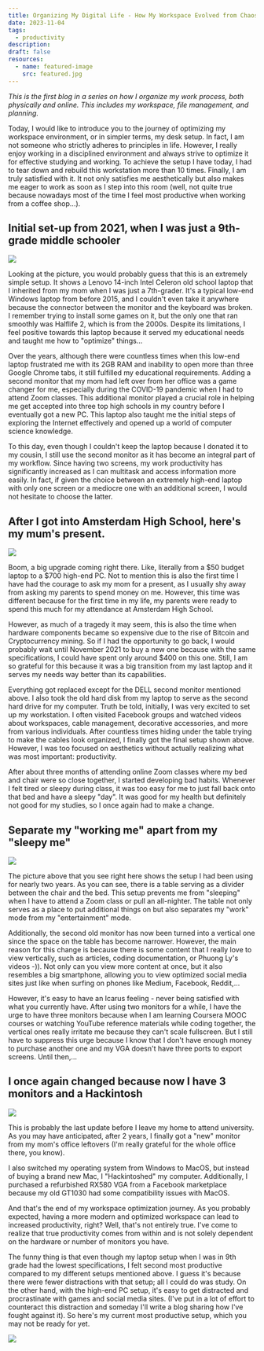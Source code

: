```yaml
---
title: Organizing My Digital Life - How My Workspace Evolved from Chaos to Hackintosh
date: 2023-11-04
tags:
  - productivity
description: 
draft: false
resources:
  - name: featured-image
    src: featured.jpg
---
```


*This is the first blog in a series on how I organize my work process, both physically and online. This includes my workspace, file management, and planning.*

Today, I would like to introduce you to the journey of optimizing my workspace environment, or in simpler terms, my desk setup. In fact, I am not someone who strictly adheres to principles in life. However, I really enjoy working in a disciplined environment and always strive to optimize it for effective studying and working. To achieve the setup I have today, I had to tear down and rebuild this workstation more than 10 times. Finally, I am truly satisfied with it. It not only satisfies me aesthetically but also makes me eager to work as soon as I step into this room (well, not quite true because nowadays most of the time I feel most productive when working from a coffee shop...).
## Initial set-up from 2021, when I was just a 9th-grade middle schooler

![](https://i.imgur.com/M8i0fK3.jpg)

Looking at the picture, you would probably guess that this is an extremely simple setup. It shows a Lenovo 14-inch Intel Celeron old school laptop that I inherited from my mom when I was just a 7th-grader. It's a typical low-end Windows laptop from before 2015, and I couldn't even take it anywhere because the connector between the monitor and the keyboard was broken. I remember trying to install some games on it, but the only one that ran smoothly was Halflife 2, which is from the 2000s. Despite its limitations, I feel positive towards this laptop because it served my educational needs and taught me how to "optimize" things...

Over the years, although there were countless times when this low-end laptop frustrated me with its 2GB RAM and inability to open more than three Google Chrome tabs, it still fulfilled my educational requirements. Adding a second monitor that my mom had left over from her office was a game changer for me, especially during the COVID-19 pandemic when I had to attend Zoom classes. This additional monitor played a crucial role in helping me get accepted into three top high schools in my country before I eventually got a new PC. This laptop also taught me the initial steps of exploring the Internet effectively and opened up a world of computer science knowledge.

To this day, even though I couldn't keep the laptop because I donated it to my cousin, I still use the second monitor as it has become an integral part of my workflow. Since having two screens, my work productivity has significantly increased as I can multitask and access information more easily. In fact, if given the choice between an extremely high-end laptop with only one screen or a mediocre one with an additional screen, I would not hesitate to choose the latter.

## After I got into Amsterdam High School, here's my mum's present.

![](https://i.imgur.com/5el7iUC.jpg)

Boom, a big upgrade coming right there. Like, literally from a $50 budget laptop to a $700 high-end PC. Not to mention this is also the first time I have had the courage to ask my mom for a present, as I usually shy away from asking my parents to spend money on me. However, this time was different because for the first time in my life, my parents were ready to spend this much for my attendance at Amsterdam High School.

However, as much of a tragedy it may seem, this is also the time when hardware components became so expensive due to the rise of Bitcoin and Cryptocurrency mining. So if I had the opportunity to go back, I would probably wait until November 2021 to buy a new one because with the same specifications, I could have spent only around $400 on this one. Still, I am so grateful for this because it was a big transition from my last laptop and it serves my needs way better than its capabilities.

Everything got replaced except for the DELL second monitor mentioned above. I also took the old hard disk from my laptop to serve as the second hard drive for my computer. Truth be told, initially, I was very excited to set up my workstation. I often visited Facebook groups and watched videos about workspaces, cable management, decorative accessories, and more from various individuals. After countless times hiding under the table trying to make the cables look organized, I finally got the final setup shown above. However, I was too focused on aesthetics without actually realizing what was most important: productivity.

After about three months of attending online Zoom classes where my bed and chair were so close together, I started developing bad habits. Whenever I felt tired or sleepy during class, it was too easy for me to just fall back onto that bed and have a sleepy "day". It was good for my health but definitely not good for my studies, so I once again had to make a change.
## Separate my "working me" apart from my "sleepy me"

![](https://i.imgur.com/s5YGDig.png)

The picture above that you see right here shows the setup I had been using for nearly two years. As you can see, there is a table serving as a divider between the chair and the bed. This setup prevents me from "sleeping" when I have to attend a Zoom class or pull an all-nighter. The table not only serves as a place to put additional things on but also separates my "work" mode from my "entertainment" mode.

Additionally, the second old monitor has now been turned into a vertical one since the space on the table has become narrower. However, the main reason for this change is because there is some content that I really love to view vertically, such as articles, coding documentation, or Phuong Ly's videos -)). Not only can you view more content at once, but it also resembles a big smartphone, allowing you to view optimized social media sites just like when surfing on phones like Medium, Facebook, Reddit,...

However, it's easy to have an Icarus feeling - never being satisfied with what you currently have. After using two monitors for a while, I have the urge to have three monitors because when I am learning Coursera MOOC courses or watching YouTube reference materials while coding together, the vertical ones really irritate me because they can't scale fullscreen. But I still have to suppress this urge because I know that I don't have enough money to purchase another one and my VGA doesn't have three ports to export screens. Until then,...
## I once again changed because now I have 3 monitors and a Hackintosh

![](https://i.imgur.com/doBCyVw.jpg)

This is probably the last update before I leave my home to attend university. As you may have anticipated, after 2 years, I finally got a "new" monitor from my mom's office leftovers (I'm really grateful for the whole office there, you know).

I also switched my operating system from Windows to MacOS, but instead of buying a brand new Mac, I "Hackintoshed" my computer. Additionally, I purchased a refurbished RX580 VGA from a Facebook marketplace because my old GT1030 had some compatibility issues with MacOS.

And that's the end of my workspace optimization journey. As you probably expected, having a more modern and optimized workspace can lead to increased productivity, right? Well, that's not entirely true. I've come to realize that true productivity comes from within and is not solely dependent on the hardware or number of monitors you have.

The funny thing is that even though my laptop setup when I was in 9th grade had the lowest specifications, I felt second most productive compared to my different setups mentioned above. I guess it's because there were fewer distractions with that setup; all I could do was study. On the other hand, with the high-end PC setup, it's easy to get distracted and procrastinate with games and social media sites. (I've put in a lot of effort to counteract this distraction and someday I'll write a blog sharing how I've fought against it). So here's my current most productive setup, which you may not be ready for yet.

![](https://i.imgur.com/Qzd9u9h.jpg)
